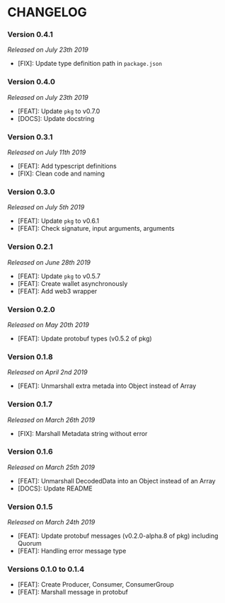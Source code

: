 # CHANGELOG
  
### Version 0.4.1

*Released on July 23th 2019*

- [FIX]: Update type definition path in `package.json`

### Version 0.4.0

*Released on July 23th 2019*

- [FEAT]: Update `pkg` to v0.7.0
- [DOCS]: Update docstring

### Version 0.3.1

*Released on July 11th 2019*

- [FEAT]: Add typescript definitions
- [FIX]: Clean code and naming
  
### Version 0.3.0

*Released on July 5th 2019*

- [FEAT]: Update `pkg` to v0.6.1
- [FEAT]: Check signature, input arguments, arguments
  
### Version 0.2.1

*Released on June 28th 2019*

- [FEAT]: Update `pkg` to v0.5.7
- [FEAT]: Create wallet asynchronously
- [FEAT]: Add web3 wrapper
  
### Version 0.2.0

*Released on May 20th 2019*

- [FEAT]: Update protobuf types (v0.5.2 of pkg)

### Version 0.1.8

*Released on April 2nd 2019*

- [FEAT]: Unmarshall extra metada into Object instead of Array

### Version 0.1.7

*Released on March 26th 2019*

- [FIX]: Marshall Metadata string without error

### Version 0.1.6

*Released on March 25th 2019*

- [FEAT]: Unmarshall DecodedData into an Object instead of an Array
- [DOCS]: Update README

### Version 0.1.5

*Released on March 24th 2019*

- [FEAT]: Update protobuf messages (v0.2.0-alpha.8 of pkg) including Quorum
- [FEAT]: Handling error message type

### Versions 0.1.0 to 0.1.4

- [FEAT]: Create Producer, Consumer, ConsumerGroup
- [FEAT]: Marshall message in protobuf

